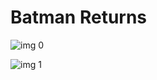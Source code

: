 # Batman Returns

![img 0](https://i.imgur.com/6ydBrx8.jpg)

![img 1](https://i.imgur.com/RTVZq4V.jpg)

